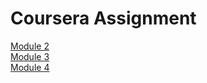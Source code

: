 # Coursera Assignment
 <a href="https://italhachaudhary.github.io/Coursera/mod2_solution">Module 2</a>
 <br>
  <a href="https://italhachaudhary.github.io/Coursera/mod3_solution">Module 3</a>
   <br>
  <a href="https://italhachaudhary.github.io/Coursera/mod4_solution">Module 4</a>
